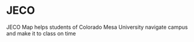 JECO
====

JECO Map helps students of Colorado Mesa University navigate campus and make it to class on time